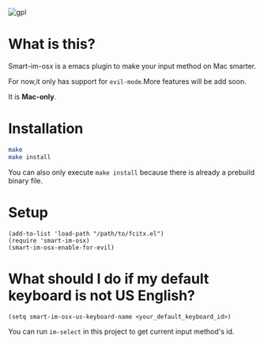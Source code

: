 ![gpl](http://img.shields.io/:license-gpl-blue.svg)
# What is this?

Smart-im-osx is a emacs plugin to make your input method on Mac smarter.

For now,it only has support for `evil-mode`.More features will be add soon.

It is **Mac-only**.

# Installation

```bash
make
make install
```

You can also only execute `make install` because there is already a prebuild binary file. 

# Setup

```elisp
(add-to-list 'load-path "/path/to/fcitx.el")
(require 'smart-im-osx)
(smart-im-osx-enable-for-evil)
```

# What should I do if my default keyboard is not US English?

`(setq smart-im-osx-us-keyboard-name <your_default_keyboard_id>)`

You can run `im-select` in this project to get current input method's id.

